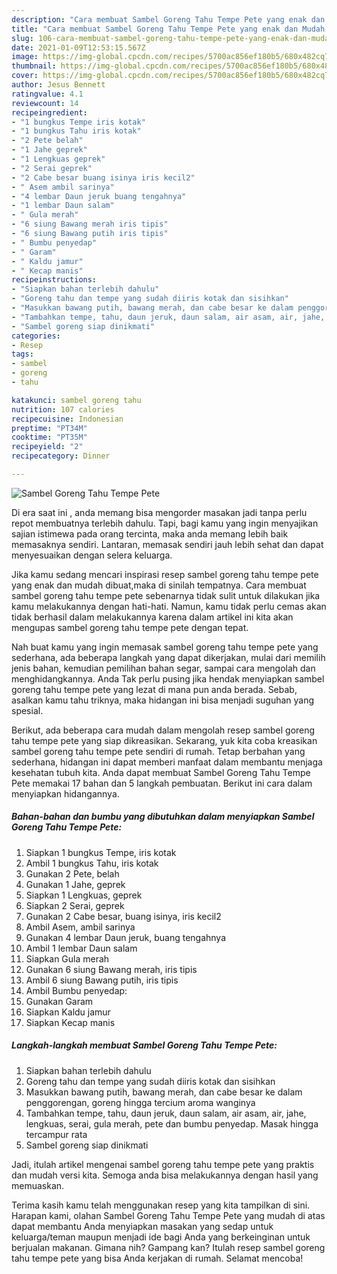 ```yaml
---
description: "Cara membuat Sambel Goreng Tahu Tempe Pete yang enak dan Mudah Dibuat"
title: "Cara membuat Sambel Goreng Tahu Tempe Pete yang enak dan Mudah Dibuat"
slug: 106-cara-membuat-sambel-goreng-tahu-tempe-pete-yang-enak-dan-mudah-dibuat
date: 2021-01-09T12:53:15.567Z
image: https://img-global.cpcdn.com/recipes/5700ac856ef180b5/680x482cq70/sambel-goreng-tahu-tempe-pete-foto-resep-utama.jpg
thumbnail: https://img-global.cpcdn.com/recipes/5700ac856ef180b5/680x482cq70/sambel-goreng-tahu-tempe-pete-foto-resep-utama.jpg
cover: https://img-global.cpcdn.com/recipes/5700ac856ef180b5/680x482cq70/sambel-goreng-tahu-tempe-pete-foto-resep-utama.jpg
author: Jesus Bennett
ratingvalue: 4.1
reviewcount: 14
recipeingredient:
- "1 bungkus Tempe iris kotak"
- "1 bungkus Tahu iris kotak"
- "2 Pete belah"
- "1 Jahe geprek"
- "1 Lengkuas geprek"
- "2 Serai geprek"
- "2 Cabe besar buang isinya iris kecil2"
- " Asem ambil sarinya"
- "4 lembar Daun jeruk buang tengahnya"
- "1 lembar Daun salam"
- " Gula merah"
- "6 siung Bawang merah iris tipis"
- "6 siung Bawang putih iris tipis"
- " Bumbu penyedap"
- " Garam"
- " Kaldu jamur"
- " Kecap manis"
recipeinstructions:
- "Siapkan bahan terlebih dahulu"
- "Goreng tahu dan tempe yang sudah diiris kotak dan sisihkan"
- "Masukkan bawang putih, bawang merah, dan cabe besar ke dalam penggorengan, goreng hingga tercium aroma wanginya"
- "Tambahkan tempe, tahu, daun jeruk, daun salam, air asam, air, jahe, lengkuas, serai, gula merah, pete dan bumbu penyedap. Masak hingga tercampur rata"
- "Sambel goreng siap dinikmati"
categories:
- Resep
tags:
- sambel
- goreng
- tahu

katakunci: sambel goreng tahu 
nutrition: 107 calories
recipecuisine: Indonesian
preptime: "PT34M"
cooktime: "PT35M"
recipeyield: "2"
recipecategory: Dinner

---
```



![Sambel Goreng Tahu Tempe Pete](https://img-global.cpcdn.com/recipes/5700ac856ef180b5/680x482cq70/sambel-goreng-tahu-tempe-pete-foto-resep-utama.jpg)

Di era  saat ini , anda memang bisa mengorder masakan jadi tanpa perlu repot membuatnya terlebih dahulu. Tapi, bagi kamu yang ingin menyajikan sajian istimewa pada orang tercinta, maka anda memang lebih baik memasaknya sendiri. Lantaran, memasak sendiri jauh lebih sehat dan dapat menyesuaikan dengan selera keluarga.

Jika kamu sedang mencari inspirasi resep sambel goreng tahu tempe pete yang enak dan mudah dibuat,maka di sinilah tempatnya. Cara membuat sambel goreng tahu tempe pete  sebenarnya tidak sulit untuk dilakukan jika kamu melakukannya dengan hati-hati. Namun, kamu tidak perlu cemas akan tidak berhasil dalam melakukannya 
karena dalam artikel ini kita akan mengupas sambel goreng tahu tempe pete dengan tepat.  



Nah buat kamu yang ingin memasak sambel goreng tahu tempe pete yang sederhana, ada beberapa langkah yang dapat dikerjakan, mulai dari memilih jenis bahan, kemudian pemilihan bahan segar, sampai cara mengolah dan menghidangkannya. Anda Tak perlu pusing jika hendak menyiapkan sambel goreng tahu tempe pete yang lezat di mana pun anda berada. Sebab, asalkan kamu  tahu triknya, maka hidangan ini bisa menjadi suguhan yang spesial.

Berikut, ada beberapa cara mudah dalam mengolah resep sambel goreng tahu tempe pete yang siap dikreasikan. Sekarang, yuk kita coba kreasikan sambel goreng tahu tempe pete sendiri di rumah. Tetap berbahan yang sederhana, hidangan ini dapat memberi manfaat dalam membantu menjaga kesehatan tubuh kita. Anda dapat membuat Sambel Goreng Tahu Tempe Pete memakai 17 bahan dan 5 langkah pembuatan. Berikut ini cara dalam menyiapkan hidangannya.

<!--inarticleads1-->

##### Bahan-bahan dan bumbu yang dibutuhkan dalam menyiapkan Sambel Goreng Tahu Tempe Pete:

1. Siapkan 1 bungkus Tempe, iris kotak
1. Ambil 1 bungkus Tahu, iris kotak
1. Gunakan 2 Pete, belah
1. Gunakan 1 Jahe, geprek
1. Siapkan 1 Lengkuas, geprek
1. Siapkan 2 Serai, geprek
1. Gunakan 2 Cabe besar, buang isinya, iris kecil2
1. Ambil  Asem, ambil sarinya
1. Gunakan 4 lembar Daun jeruk, buang tengahnya
1. Ambil 1 lembar Daun salam
1. Siapkan  Gula merah
1. Gunakan 6 siung Bawang merah, iris tipis
1. Ambil 6 siung Bawang putih, iris tipis
1. Ambil  Bumbu penyedap:
1. Gunakan  Garam
1. Siapkan  Kaldu jamur
1. Siapkan  Kecap manis




<!--inarticleads2-->

##### Langkah-langkah membuat Sambel Goreng Tahu Tempe Pete:

1. Siapkan bahan terlebih dahulu
1. Goreng tahu dan tempe yang sudah diiris kotak dan sisihkan
1. Masukkan bawang putih, bawang merah, dan cabe besar ke dalam penggorengan, goreng hingga tercium aroma wanginya
1. Tambahkan tempe, tahu, daun jeruk, daun salam, air asam, air, jahe, lengkuas, serai, gula merah, pete dan bumbu penyedap. Masak hingga tercampur rata
1. Sambel goreng siap dinikmati




Jadi, itulah artikel mengenai  sambel goreng tahu tempe pete  yang praktis dan mudah versi kita. Semoga anda bisa melakukannya dengan hasil yang memuaskan. 

Terima kasih kamu telah menggunakan resep yang kita tampilkan di sini. Harapan kami, olahan  Sambel Goreng Tahu Tempe Pete yang mudah di atas dapat membantu Anda menyiapkan masakan yang sedap untuk keluarga/teman maupun menjadi ide bagi Anda yang berkeinginan untuk berjualan makanan. Gimana nih? Gampang kan? Itulah resep sambel goreng tahu tempe pete yang bisa Anda kerjakan di rumah. Selamat mencoba!

